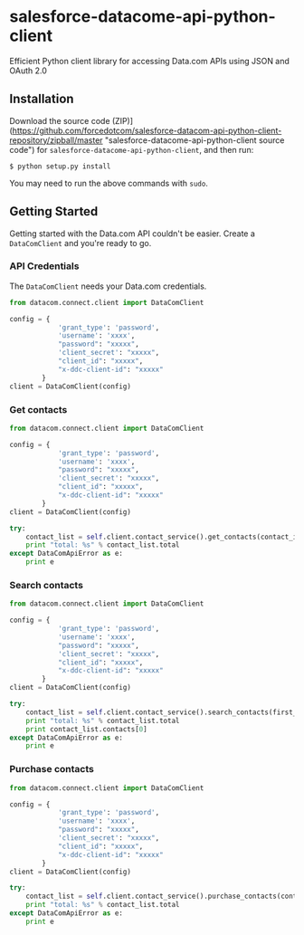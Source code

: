 # salesforce-datacome-api-python-client

Efficient Python client library for accessing Data.com APIs using JSON and OAuth 2.0

## Installation

Download the source code
(ZIP)](https://github.com/forcedotcom/salesforce-datacom-api-python-client-repository/zipball/master
 "salesforce-datacome-api-python-client source code") for `salesforce-datacome-api-python-client`, and then run:

    $ python setup.py install

You may need to run the above commands with `sudo`.

## Getting Started

Getting started with the Data.com API couldn't be easier. Create a
`DataComClient` and you're ready to go.

### API Credentials

The `DataComClient` needs your Data.com credentials.

```python
from datacom.connect.client import DataComClient

config = {
            'grant_type': 'password',
            'username': 'xxxx',
            "password": "xxxxx",
            'client_secret': "xxxxx",
            "client_id": "xxxxx",
            "x-ddc-client-id": "xxxxx"
        }
client = DataComClient(config)
```

### Get contacts

```python
from datacom.connect.client import DataComClient

config = {
            'grant_type': 'password',
            'username': 'xxxx',
            "password": "xxxxx",
            'client_secret': "xxxxx",
            "client_id": "xxxxx",
            "x-ddc-client-id": "xxxxx"
        }
client = DataComClient(config)

try:
    contact_list = self.client.contact_service().get_contacts(contact_ids_list=['123'])
    print "total: %s" % contact_list.total
except DataComApiError as e:
    print e
```

### Search contacts

```python
from datacom.connect.client import DataComClient

config = {
            'grant_type': 'password',
            'username': 'xxxx',
            "password": "xxxxx",
            'client_secret': "xxxxx",
            "client_id": "xxxxx",
            "x-ddc-client-id": "xxxxx"
        }
client = DataComClient(config)

try:
    contact_list = self.client.contact_service().search_contacts(first_name="Bob", companyName="Microsoft")
    print "total: %s" % contact_list.total
    print contact_list.contacts[0]
except DataComApiError as e:
    print e
```

### Purchase contacts

```python
from datacom.connect.client import DataComClient

config = {
            'grant_type': 'password',
            'username': 'xxxx',
            "password": "xxxxx",
            'client_secret': "xxxxx",
            "client_id": "xxxxx",
            "x-ddc-client-id": "xxxxx"
        }
client = DataComClient(config)

try:
    contact_list = self.client.contact_service().purchase_contacts(contact_ids_list=['123'])
    print "total: %s" % contact_list.total
except DataComApiError as e:
    print e
```